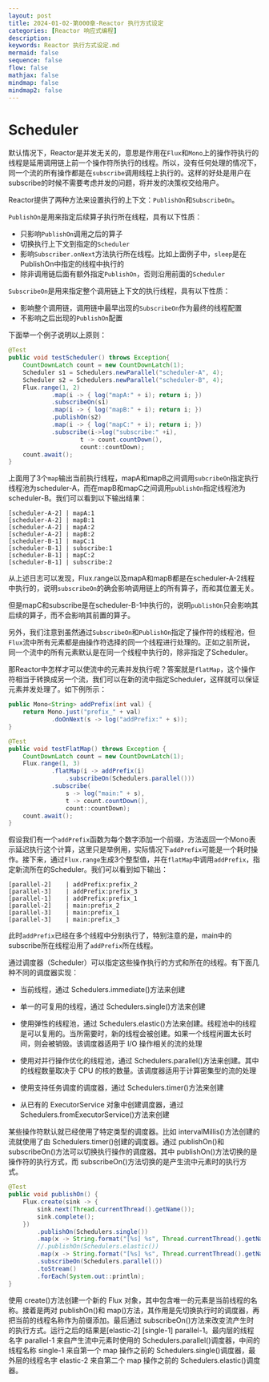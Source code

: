 ```yaml
---
layout: post
title: 2024-01-02-第000章-Reactor 执行方式设定
categories: [Reactor 响应式编程]
description: 
keywords: Reactor 执行方式设定.md
mermaid: false
sequence: false
flow: false
mathjax: false
mindmap: false
mindmap2: false
---
```

# Scheduler

默认情况下，Reactor是并发无关的，意思是作用在`Flux`和`Mono`上的操作符执行的线程是延用调用链上前一个操作符所执行的线程。所以，没有任何处理的情况下，同一个流的所有操作都是在`subscribe`调用线程上执行的。这样的好处是用户在subscribe的时候不需要考虑并发的问题，将并发的决策权交给用户。

Reactor提供了两种方法来设置执行的上下文：`PublishOn`和`SubscribeOn`。

`PublishOn`是用来指定后续算子执行所在线程，具有以下性质：

- 只影响`PublishOn`调用之后的算子
- 切换执行上下文到指定的`Scheduler`
- 影响`Subscriber.onNext`方法执行所在线程。比如上面例子中，`sleep`是在PublishOn中指定的线程中执行的
- 除非调用链后面有额外指定`PublishOn`，否则沿用前面的`Scheduler`

`SubscribeOn`是用来指定整个调用链上下文的执行线程，具有以下性质：

- 影响整个调用链，调用链中最早出现的`SubscribeOn`作为最终的线程配置
- 不影响之后出现的`PublishOn`配置

下面举一个例子说明以上原则：

```java
@Test
public void testScheduler() throws Exception{
    CountDownLatch count = new CountDownLatch(1);
    Scheduler s1 = Schedulers.newParallel("scheduler-A", 4);
    Scheduler s2 = Schedulers.newParallel("scheduler-B", 4);
    Flux.range(1, 2)
            .map(i -> { log("mapA:" + i); return i; })
            .subscribeOn(s1)
            .map(i -> { log("mapB:" + i); return i; })
            .publishOn(s2)
            .map(i -> { log("mapC:" + i); return i; })
            .subscribe(i->log("subscribe:" +i),
                    t -> count.countDown(),
                    count::countDown);
    count.await();
}
```



上面用了3个`map`输出当前执行线程，mapA和mapB之间调用`subcribeOn`指定执行线程池为scheduler-A，而在mapB和mapC之间调用`publishOn`指定线程池为scheduler-B。我们可以看到以下输出结果：

```
[scheduler-A-2] | mapA:1
[scheduler-A-2] | mapB:1
[scheduler-A-2] | mapA:2
[scheduler-A-2] | mapB:2
[scheduler-B-1] | mapC:1
[scheduler-B-1] | subscribe:1
[scheduler-B-1] | mapC:2
[scheduler-B-1] | subscribe:2
```

从上述日志可以发现，Flux.range以及mapA和mapB都是在scheduler-A-2线程中执行的，说明`subscribeOn`的确会影响调用链上的所有算子，而和其位置无关。

但是mapC和subscribe是在scheduler-B-1中执行的，说明`publishOn`只会影响其后续的算子，而不会影响其前置的算子。

另外，我们注意到虽然通过`SubscribeOn`和`PublishOn`指定了操作符的线程池，但`Flux`流中所有元素都是由操作符选择的同一个线程进行处理的。正如之前所说，同一个流中的所有元素默认是在同一个线程中执行的，除非指定了Scheduler。

那Reactor中怎样才可以使流中的元素并发执行呢？答案就是`flatMap`，这个操作符相当于转换成另一个流，我们可以在新的流中指定Scheduler，这样就可以保证元素并发处理了。如下例所示：

```java
public Mono<String> addPrefix(int val) {
    return Mono.just("prefix_" + val)
            .doOnNext(s -> log("addPrefix:" + s));
}

@Test
public void testFlatMap() throws Exception {
    CountDownLatch count = new CountDownLatch(1);
    Flux.range(1, 3)
            .flatMap(i -> addPrefix(i)
                .subscribeOn(Schedulers.parallel()))
            .subscribe(
                s -> log("main:" + s), 
                t -> count.countDown(),
                count::countDown);
    count.await();
}
```



假设我们有一个`addPrefix`函数为每个数字添加一个前缀，方法返回一个Mono表示延迟执行这个计算，这里只是举例用，实际情况下`addPrefix`可能是一个耗时操作。接下来，通过`Flux.range`生成3个整型值，并在`flatMap`中调用`addPrefix`，指定新流所在的Scheduler。我们可以看到如下输出：

```
[parallel-2]    | addPrefix:prefix_2
[parallel-3]    | addPrefix:prefix_3
[parallel-1]    | addPrefix:prefix_1
[parallel-2]    | main:prefix_2
[parallel-3]    | main:prefix_1
[parallel-3]    | main:prefix_3
```

此时`addPrefix`已经在多个线程中分别执行了，特别注意的是，main中的subscribe所在线程沿用了`addPrefix`所在线程。



通过调度器（Scheduler）可以指定这些操作执行的方式和所在的线程。有下面几种不同的调度器实现：

- 当前线程，通过 Schedulers.immediate()方法来创建

- 单一的可复用的线程，通过 Schedulers.single()方法来创建

- 使用弹性的线程池，通过 Schedulers.elastic()方法来创建。线程池中的线程是可以复用的。当所需要时，新的线程会被创建。如果一个线程闲置太长时间，则会被销毁。该调度器适用于 I/O 操作相关的流的处理

- 使用对并行操作优化的线程池，通过 Schedulers.parallel()方法来创建。其中的线程数量取决于 CPU 的核的数量。该调度器适用于计算密集型的流的处理

- 使用支持任务调度的调度器，通过 Schedulers.timer()方法来创建

- 从已有的 ExecutorService 对象中创建调度器，通过 Schedulers.fromExecutorService()方法来创建

	

某些操作符默认就已经使用了特定类型的调度器。比如 intervalMillis()方法创建的流就使用了由 Schedulers.timer()创建的调度器。通过 publishOn()和 subscribeOn()方法可以切换执行操作的调度器。其中 publishOn()方法切换的是操作符的执行方式，而 subscribeOn()方法切换的是产生流中元素时的执行方式。

```java
@Test
public void publishOn() {
    Flux.create(sink -> {
        sink.next(Thread.currentThread().getName());
        sink.complete();
    })
        .publishOn(Schedulers.single())
        .map(x -> String.format("[%s] %s", Thread.currentThread().getName(), x))
        //.publishOn(Schedulers.elastic())
        .map(x -> String.format("[%s] %s", Thread.currentThread().getName(), x))
        .subscribeOn(Schedulers.parallel())
        .toStream()
        .forEach(System.out::println);
}
```



使用 create()方法创建一个新的 Flux 对象，其中包含唯一的元素是当前线程的名称。接着是两对 publishOn()和 map()方法，其作用是先切换执行时的调度器，再把当前的线程名称作为前缀添加。最后通过 subscribeOn()方法来改变流产生时的执行方式。运行之后的结果是[elastic-2] [single-1] parallel-1。最内层的线程名字 parallel-1 来自产生流中元素时使用的 Schedulers.parallel()调度器，中间的线程名称 single-1 来自第一个 map 操作之前的 Schedulers.single()调度器，最外层的线程名字 elastic-2 来自第二个 map 操作之前的 Schedulers.elastic()调度器。
